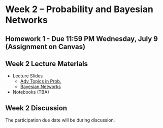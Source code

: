 # Week 2 – Probability and Bayesian Networks

## Homework 1 - Due 11:59 PM Wednesday, July 9 (Assignment on Canvas)

## Week 2 Lecture Materials

- Lecture Slides
  - [Adv Topics in Prob.](https://drive.google.com/file/d/1WmxOJ4QiQdXSGEQ9ZqARQfTytkUxUCw7/view?usp=drive_link)
  - [Bayesian Networks](https://drive.google.com/file/d/1DoTTiny7hC5QaMNvboGfs9NqrJ3fZQ-0/view?usp=sharing)
- Notebooks (TBA)

## Week 2 Discussion

The participation due date will be during discussion.

<!-- - [Supplementary Notes on Probability](https://drive.google.com/file/d/1v0eUQrGOtc_1xlUz3PV1Xjyj6Yg36_53/view?usp=drive_link)
<!-- - [Week 2 Discussion Slides](https://drive.google.com/file/d/1YJrfNfi2LFQd1DQT19c52jOFlnxgeOgs/view?usp=sharing)
